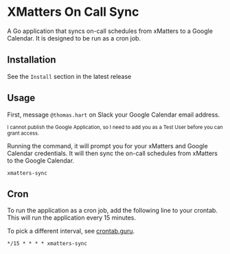 # XMatters On Call Sync
A Go application that syncs on-call schedules from xMatters to a Google Calendar. It is designed to be run as a cron job.

## Installation
See the `Install` section in the latest release

## Usage
First, message `@thomas.hart` on Slack your Google Calendar email address.

<sub>I cannot publish the Google Application, so I need to add you as a Test User before you can grant access.</sub>

Running the command, it will prompt you for your xMatters and Google Calendar credentials. It will then sync the on-call schedules from xMatters to the Google Calendar.
```shell
xmatters-sync
```

## Cron
To run the application as a cron job, add the following line to your crontab. This will run the application every 15 minutes.

To pick a different interval, see [crontab.guru](https://crontab.guru/).
```shell
*/15 * * * * xmatters-sync
```